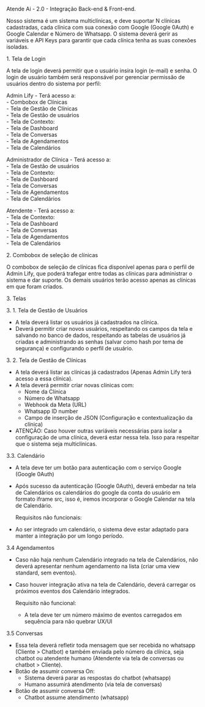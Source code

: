 Atende Ai \- 2.0 \-  Integração Back-end & Front-end.

Nosso sistema é um sistema multiclínicas, e deve suportar N clínicas cadastradas, cada clínica com sua conexão com Google (Google 0Auth) e Google Calendar e Número de Whatsapp. O sistema deverá gerir as variáveis e API Keys para garantir que cada clínica tenha as suas conexões isoladas.

1\. Tela de Login

A tela de login deverá permitir que o usuário insira login (e-mail) e senha. O login de usuário também será responsável por gerenciar permissão de usuários dentro do sistema por perfil:

Admin Lify \- Terá acesso a:  
\- Combobox de Clínicas  
\- Tela de Gestão de Clínicas  
\- Tela de Gestão de usuários  
\- Tela de Contexto:  
\- Tela de Dashboard  
\- Tela de Conversas  
\- Tela de Agendamentos  
\- Tela de Calendários

Administrador de Clínica \- Terá acesso a:  
\- Tela de Gestão de usuários  
\- Tela de Contexto:  
\- Tela de Dashboard  
\- Tela de Conversas  
\- Tela de Agendamentos  
\- Tela de Calendários

Atendente \- Terá acesso a:  
\- Tela de Contexto:  
\- Tela de Dashboard  
\- Tela de Conversas  
\- Tela de Agendamentos  
\- Tela de Calendários

2\. Combobox de seleção de clínicas

O combobox de seleção de clínicas fica disponível apenas para o perfil de Admin Lify, que poderá trafegar entre todas as clínicas para administrar o sistema e dar suporte. Os demais usuários terão acesso apenas as clínicas em que foram criados.

3\. Telas

3\. 1\. Tela de Gestão de Usuários

- A tela deverá listar os usuários já cadastrados na clínica.  
- Deverá permitir criar novos usuários, respeitando os campos da tela e salvando no banco de dados, respeitando as tabelas de usuários já criadas e administrando as senhas (salvar como hash por tema de segurança) e configurando o perfil de usuário.

3\. 2\. Tela de Gestão de Clínicas

- A tela deverá listar as clínicas já cadastrados (Apenas Admin Lify terá acesso a essa clínica).  
- A tela deverá permitir criar novas clínicas com:  
  - Nome da Clínica  
  - Número de Whatsapp  
  - Webhook da Meta (URL)  
  - Whatsapp ID number  
  - Campo de inserção de JSON (Configuração e contextualização da clínica)  
- ATENÇÃO: Caso houver outras variáveis necessárias para isolar a configuração de uma clínica, deverá estar nessa tela. Isso para respeitar que o sistema seja multiclínicas. 

3.3. Calendário

- A tela deve ter um botão para autenticação com o serviço Google (Google 0Auth)  
- Após sucesso da autenticação (Google 0Auth), deverá embedar na tela de Calendários os calendários do google da conta do usuário em formato iframe src, isso é, iremos incorporar o Google Calendar na tela de Calendário.  
    
  Requisitos não funcionais:  
- Ao ser integrado um calendário, o sistema deve estar adaptado para manter a integração por um longo período.  
   

3.4 Agendamentos

- Caso não haja nenhum Calendário integrado na tela de Calendários, não deverá apresentar nenhum agendamento na lista (criar uma view standard, sem eventos).  
- Caso houver integração ativa na tela de Calendário, deverá carregar os próximos eventos dos Calendário integrados.

  Requisito não funcional:  
  - A tela deve ter um número máximo de eventos carregados em sequência para não quebrar UX/UI

3.5 Conversas

- Essa tela deverá refletir toda mensagem que ser recebida no whatsapp (Cliente \> Chatbot) e também enviada pelo número da clínica, seja chatbot ou atendente humano (Atendente via tela de conversas ou chatbot \> Cliente).  
- Botão de assumir conversa On:  
  - Sistema deverá parar as respostas do chatbot (whatsapp)  
  - Humano assumirá atendimento (via tela de conversas)  
- Botão de assumir conversa Off:  
  - Chatbot assume atendimento (whatsapp)

